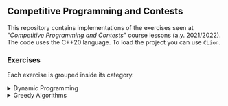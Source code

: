 ## Competitive Programming and Contests

This repository contains implementations of the exercises seen at "*Competitive Programming and Contests*" course lessons (a.y. 2021/2022).
The code uses the C++20 language. To load the project you can use `CLion`.

### Exercises

Each exercise is grouped inside its category.

<details>
    <summary>Dynamic Programming</summary>
    <ul>
        <li>
            <a href="./src/dynamic_programming/knapsack01.hpp">Knapsack 0/1</a>
        </li>
        <li>
            <a href="./src/dynamic_programming/subset_sum_problem.hpp">Subset Sum Problem</a>
        </li>
    </ul>
</details>
<details>
    <summary>Greedy Algorithms</summary>
    <p>Nothing, so far... 🙂</p>
</details>
